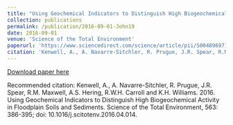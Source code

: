 ```yaml
---
title: "Using Geochemical Indicators to Distinguish High Biogeochemical Activity in Floodplain Soils and Sediments"
collection: publications
permalink: /publication/2016-09-01-John19
date: 2016-09-01
venue: 'Science of the Total Environment'
paperurl: 'https://www.sciencedirect.com/science/article/pii/S0048969716306957?via%3Dihub'
citation: 'Kenwell, A., A. Navarre-Sitchler, R. Prugue, J.R. Spear, R.M. Maxwell, A.S. Hering, R.W.H. Carroll and K.H. Williams.  2016.  Using Geochemical Indicators to Distinguish High Biogeochemical Activity in Floodplain Soils and Sediments.  Science of the Total Environment, 563: 386-395; doi: 10.1016/j.scitotenv.2016.04.014.'
---
```


<a href='https://www.sciencedirect.com/science/article/pii/S0048969716306957?via%3Dihub'>Download paper here</a>

Recommended citation: Kenwell, A., A. Navarre-Sitchler, R. Prugue, J.R. Spear, R.M. Maxwell, A.S. Hering, R.W.H. Carroll and K.H. Williams.  2016.  Using Geochemical Indicators to Distinguish High Biogeochemical Activity in Floodplain Soils and Sediments.  Science of the Total Environment, 563: 386-395; doi: 10.1016/j.scitotenv.2016.04.014.